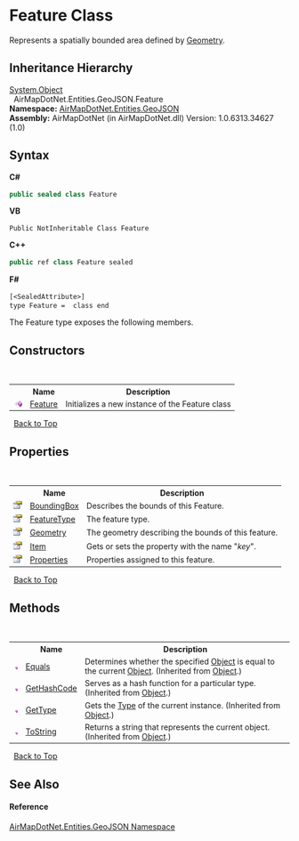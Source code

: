 # Feature Class
 

Represents a spatially bounded area defined by <a href="b78d7830-f71e-fc39-0065-5428c8935455">Geometry</a>.


## Inheritance Hierarchy
<a href="http://msdn2.microsoft.com/en-us/library/e5kfa45b" target="_blank">System.Object</a><br />&nbsp;&nbsp;AirMapDotNet.Entities.GeoJSON.Feature<br />
**Namespace:**&nbsp;<a href="1d543ca6-8481-5d96-aca1-a1b2d108871c">AirMapDotNet.Entities.GeoJSON</a><br />**Assembly:**&nbsp;AirMapDotNet (in AirMapDotNet.dll) Version: 1.0.6313.34627 (1.0)

## Syntax

**C#**<br />
``` C#
public sealed class Feature
```

**VB**<br />
``` VB
Public NotInheritable Class Feature
```

**C++**<br />
``` C++
public ref class Feature sealed
```

**F#**<br />
``` F#
[<SealedAttribute>]
type Feature =  class end
```

The Feature type exposes the following members.


## Constructors
&nbsp;<table><tr><th></th><th>Name</th><th>Description</th></tr><tr><td>![Public method](media/pubmethod.gif "Public method")</td><td><a href="84eb6ab5-4fe9-a1ff-89dc-edb8410a2ab3">Feature</a></td><td>
Initializes a new instance of the Feature class</td></tr></table>&nbsp;
<a href="#feature-class">Back to Top</a>

## Properties
&nbsp;<table><tr><th></th><th>Name</th><th>Description</th></tr><tr><td>![Public property](media/pubproperty.gif "Public property")</td><td><a href="54fd96a5-2209-1b50-b24c-f039fe947194">BoundingBox</a></td><td>
Describes the bounds of this Feature.</td></tr><tr><td>![Public property](media/pubproperty.gif "Public property")</td><td><a href="4461f9f9-1a2c-1f8f-0a83-98e01f698539">FeatureType</a></td><td>
The feature type.</td></tr><tr><td>![Public property](media/pubproperty.gif "Public property")</td><td><a href="b78d7830-f71e-fc39-0065-5428c8935455">Geometry</a></td><td>
The geometry describing the bounds of this feature.</td></tr><tr><td>![Public property](media/pubproperty.gif "Public property")</td><td><a href="f4149ea0-9497-02ad-93e5-af010d2a1ed9">Item</a></td><td>
Gets or sets the property with the name "*key*".</td></tr><tr><td>![Public property](media/pubproperty.gif "Public property")</td><td><a href="7c276998-f953-d6b6-d0d5-e8ee3da5c9b2">Properties</a></td><td>
Properties assigned to this feature.</td></tr></table>&nbsp;
<a href="#feature-class">Back to Top</a>

## Methods
&nbsp;<table><tr><th></th><th>Name</th><th>Description</th></tr><tr><td>![Public method](media/pubmethod.gif "Public method")</td><td><a href="http://msdn2.microsoft.com/en-us/library/bsc2ak47" target="_blank">Equals</a></td><td>
Determines whether the specified <a href="http://msdn2.microsoft.com/en-us/library/e5kfa45b" target="_blank">Object</a> is equal to the current <a href="http://msdn2.microsoft.com/en-us/library/e5kfa45b" target="_blank">Object</a>.
 (Inherited from <a href="http://msdn2.microsoft.com/en-us/library/e5kfa45b" target="_blank">Object</a>.)</td></tr><tr><td>![Public method](media/pubmethod.gif "Public method")</td><td><a href="http://msdn2.microsoft.com/en-us/library/zdee4b3y" target="_blank">GetHashCode</a></td><td>
Serves as a hash function for a particular type.
 (Inherited from <a href="http://msdn2.microsoft.com/en-us/library/e5kfa45b" target="_blank">Object</a>.)</td></tr><tr><td>![Public method](media/pubmethod.gif "Public method")</td><td><a href="http://msdn2.microsoft.com/en-us/library/dfwy45w9" target="_blank">GetType</a></td><td>
Gets the <a href="http://msdn2.microsoft.com/en-us/library/42892f65" target="_blank">Type</a> of the current instance.
 (Inherited from <a href="http://msdn2.microsoft.com/en-us/library/e5kfa45b" target="_blank">Object</a>.)</td></tr><tr><td>![Public method](media/pubmethod.gif "Public method")</td><td><a href="http://msdn2.microsoft.com/en-us/library/7bxwbwt2" target="_blank">ToString</a></td><td>
Returns a string that represents the current object.
 (Inherited from <a href="http://msdn2.microsoft.com/en-us/library/e5kfa45b" target="_blank">Object</a>.)</td></tr></table>&nbsp;
<a href="#feature-class">Back to Top</a>

## See Also


#### Reference
<a href="1d543ca6-8481-5d96-aca1-a1b2d108871c">AirMapDotNet.Entities.GeoJSON Namespace</a><br />
